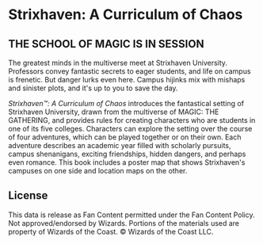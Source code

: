 # Strixhaven: A Curriculum of Chaos

## THE SCHOOL OF MAGIC IS IN SESSION

The greatest minds in the multiverse meet at Strixhaven University. Professors convey fantastic secrets to eager students, and life on campus is frenetic. But danger lurks even here. Campus hijinks mix with mishaps and sinister plots, and it's up to you to save the day.

*Strixhaven™: A Curriculum of Chaos* introduces the fantastical setting of Strixhaven University, drawn from the multiverse of MAGIC: THE GATHERING, and provides rules for creating characters who are students in one of its five colleges. Characters can explore the setting over the course of four adventures, which can be played together or on their own. Each adventure describes an academic year filled with scholarly pursuits, campus shenanigans, exciting friendships, hidden dangers, and perhaps even romance. This book includes a poster map that shows Strixhaven's campuses on one side and location maps on the other.

## License

This data is release as Fan Content permitted under the Fan Content Policy. Not approved/endorsed by Wizards. Portions of the materials used are property of Wizards of the Coast. © Wizards of the Coast LLC.
